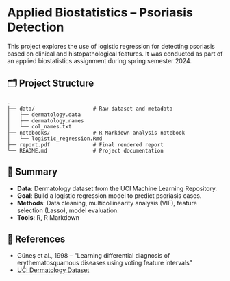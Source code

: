 # Applied Biostatistics – Psoriasis Detection

This project explores the use of logistic regression for detecting psoriasis based on clinical and histopathological features. It was conducted as part of an applied biostatistics assignment during spring semester 2024.

## 🗂 Project Structure

```
.
├── data/                   # Raw dataset and metadata
│   ├── dermatology.data
│   ├── dermatology.names
│   └── col_names.txt
├── notebooks/              # R Markdown analysis notebook
│   └── logistic_regression.Rmd
├── report.pdf              # Final rendered report
└── README.md               # Project documentation
```

## 📌 Summary

- **Data**: Dermatology dataset from the UCI Machine Learning Repository.
- **Goal**: Build a logistic regression model to predict psoriasis cases.
- **Methods**: Data cleaning, multicollinearity analysis (VIF), feature selection (Lasso), model evaluation.
- **Tools**: R, R Markdown

## 📖 References

- Güneş et al., 1998 – "Learning differential diagnosis of erythematosquamous diseases using voting feature intervals"
- [UCI Dermatology Dataset](https://archive.ics.uci.edu/dataset/33/dermatology)
